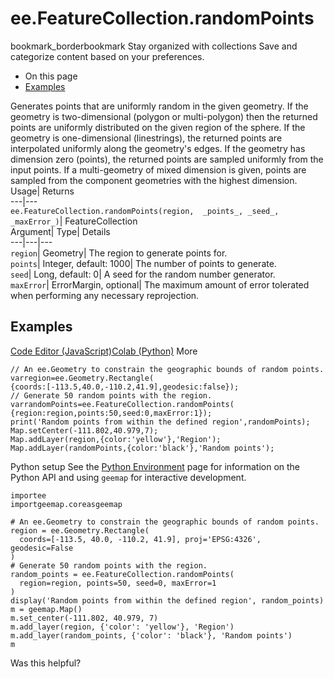  
#  ee.FeatureCollection.randomPoints 
bookmark_borderbookmark Stay organized with collections  Save and categorize content based on your preferences.
  * On this page
  * [Examples](https://developers.google.com/earth-engine/apidocs/ee-featurecollection-randompoints#examples)


Generates points that are uniformly random in the given geometry. If the geometry is two-dimensional (polygon or multi-polygon) then the returned points are uniformly distributed on the given region of the sphere. If the geometry is one-dimensional (linestrings), the returned points are interpolated uniformly along the geometry's edges. If the geometry has dimension zero (points), the returned points are sampled uniformly from the input points. If a multi-geometry of mixed dimension is given, points are sampled from the component geometries with the highest dimension. 
Usage| Returns  
---|---  
`ee.FeatureCollection.randomPoints(region,  _points_, _seed_, _maxError_)`| FeatureCollection  
Argument| Type| Details  
---|---|---  
`region`| Geometry| The region to generate points for.  
`points`| Integer, default: 1000| The number of points to generate.  
`seed`| Long, default: 0| A seed for the random number generator.  
`maxError`| ErrorMargin, optional| The maximum amount of error tolerated when performing any necessary reprojection.  
## Examples
[Code Editor (JavaScript)](https://developers.google.com/earth-engine/apidocs/ee-featurecollection-randompoints#code-editor-javascript-sample)[Colab (Python)](https://developers.google.com/earth-engine/apidocs/ee-featurecollection-randompoints#colab-python-sample) More
```
// An ee.Geometry to constrain the geographic bounds of random points.
varregion=ee.Geometry.Rectangle(
{coords:[-113.5,40.0,-110.2,41.9],geodesic:false});
// Generate 50 random points with the region.
varrandomPoints=ee.FeatureCollection.randomPoints(
{region:region,points:50,seed:0,maxError:1});
print('Random points from within the defined region',randomPoints);
Map.setCenter(-111.802,40.979,7);
Map.addLayer(region,{color:'yellow'},'Region');
Map.addLayer(randomPoints,{color:'black'},'Random points');
```
Python setup
See the [ Python Environment](https://developers.google.com/earth-engine/guides/python_install) page for information on the Python API and using `geemap` for interactive development.
```
importee
importgeemap.coreasgeemap
```
```
# An ee.Geometry to constrain the geographic bounds of random points.
region = ee.Geometry.Rectangle(
  coords=[-113.5, 40.0, -110.2, 41.9], proj='EPSG:4326', geodesic=False
)
# Generate 50 random points with the region.
random_points = ee.FeatureCollection.randomPoints(
  region=region, points=50, seed=0, maxError=1
)
display('Random points from within the defined region', random_points)
m = geemap.Map()
m.set_center(-111.802, 40.979, 7)
m.add_layer(region, {'color': 'yellow'}, 'Region')
m.add_layer(random_points, {'color': 'black'}, 'Random points')
m
```

Was this helpful?
